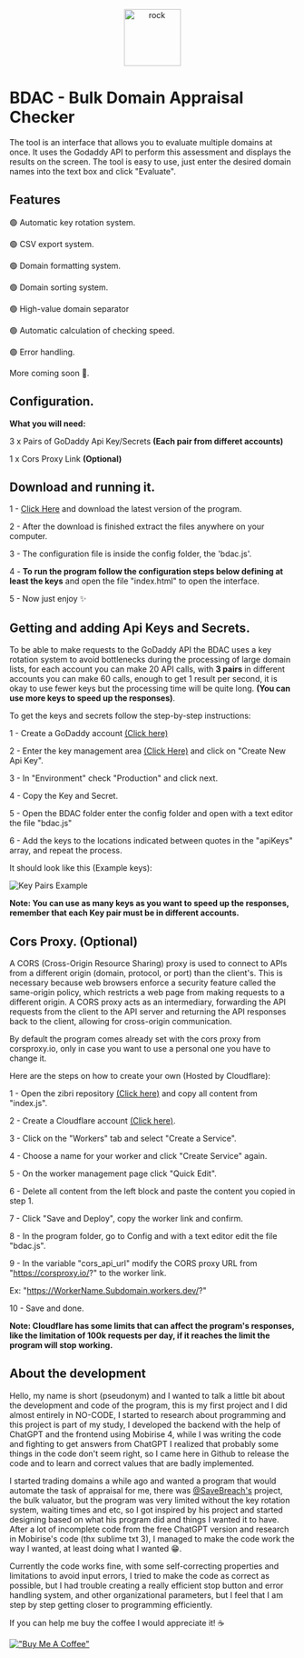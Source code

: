 <p align="center">
  <img src="https://cdn.jsdelivr.net/gh/short443/hostimage@main/images/favicon.svg" alt="rock" width="100" height="100"/>
</p>

# BDAC - Bulk Domain Appraisal Checker
The tool is an interface that allows you to evaluate multiple domains at once. It uses the Godaddy API to perform this assessment and displays the results on the screen. The tool is easy to use, just enter the desired domain names into the text box and click "Evaluate".

## Features

🟢 Automatic key rotation system.

🟢 CSV export system.

🟢 Domain formatting system.

🟢 Domain sorting system.

🟢 High-value domain separator

🟢 Automatic calculation of checking speed.

🟢 Error handling.

More coming soon 🔧.

## Configuration.

**What you will need:**

3 x Pairs of GoDaddy Api Key/Secrets **(Each pair from differet accounts)**

1 x Cors Proxy Link **(Optional)**

## Download and running it.

1 - [Click Here](https://github.com/short443/BDAC/releases) and download the latest version of the program.

2 - After the download is finished extract the files anywhere on your computer.

3 - The configuration file is inside the config folder, the 'bdac.js'.

4 - **To run the program follow the configuration steps below defining at least the keys** and open the file "index.html" to open the interface.

5 - Now just enjoy ✨

## Getting and adding Api Keys and Secrets.

To be able to make requests to the GoDaddy API the BDAC uses a key rotation system to avoid bottlenecks during the processing of large domain lists, for each account you can make 20 API calls, with **3 pairs** in different accounts you can make 60 calls, enough to get 1 result per second, it is okay to use fewer keys but the processing time will be quite long. **(You can use more keys to speed up the responses)**.

To get the keys and secrets follow the step-by-step instructions:

1 - Create a GoDaddy account [(Click here)](https://sso.godaddy.com/v1/account/create)

2 - Enter the key management area [(Click Here)](https://developer.godaddy.com/keys) and click on "Create New Api Key".

3 - In "Environment" check "Production" and click next.

4 - Copy the Key and Secret.

5 - Open the BDAC folder enter the config folder and open with a text editor the file "bdac.js"

6 - Add the keys to the locations indicated between quotes in the "apiKeys" array, and repeat the process.

It should look like this (Example keys):

![Key Pairs Example](https://cdn.jsdelivr.net/gh/short443/hostimage@main/images/carbon2.png)

**Note: You can use as many keys as you want to speed up the responses, remember that each Key pair must be in different accounts.**

## Cors Proxy. (Optional)

A CORS (Cross-Origin Resource Sharing) proxy is used to connect to APIs from a different origin (domain, protocol, or port) than the client's. This is necessary because web browsers enforce a security feature called the same-origin policy, which restricts a web page from making requests to a different origin. A CORS proxy acts as an intermediary, forwarding the API requests from the client to the API server and returning the API responses back to the client, allowing for cross-origin communication.

By default the program comes already set with the cors proxy from corsproxy.io, only in case you want to use a personal one you have to change it.

Here are the steps on how to create your own (Hosted by Cloudflare):

1 - Open the zibri repository [(Click here)](https://github.com/Zibri/cloudflare-cors-anywhere) and copy all content from "index.js".

2 - Create a Cloudflare account [(Click here)](https://dash.cloudflare.com/signup).

3 - Click on the "Workers" tab and select "Create a Service".

4 - Choose a name for your worker and click "Create Service" again.

5 - On the worker management page click "Quick Edit".

6 - Delete all content from the left block and paste the content you copied in step 1.

7 - Click "Save and Deploy", copy the worker link and confirm.

8 - In the program folder, go to Config and with a text editor edit the file "bdac.js".

9 - In the variable "cors_api_url" modify the CORS proxy URL from "https://corsproxy.io/?" to the worker link. 

Ex: "https://WorkerName.Subdomain.workers.dev/?"

10 - Save and done.

**Note: Cloudflare has some limits that can affect the program's responses, like the limitation of 100k requests per day, if it reaches the limit the program will stop working.**

## About the development

Hello, my name is short (pseudonym) and I wanted to talk a little bit about the development and code of the program, this is my first project and I did almost entirely in NO-CODE, I started to research about programming and this project is part of my study, I developed the backend with the help of ChatGPT and the frontend using Mobirise 4, while I was writing the code and fighting to get answers from ChatGPT I realized that probably some things in the code don't seem right, so I came here in Github to release the code and to learn and correct values that are badly implemented.

I started trading domains a while ago and wanted a program that would automate the task of appraisal for me, there was [@SaveBreach's](https://hackerpain.github.io/bulkvaluator/) project, the bulk valuator, but the program was very limited without the key rotation system, waiting times and etc, so I got inspired by his project and started designing based on what his program did and things I wanted it to have. After a lot of incomplete code from the free ChatGPT version and research in Mobirise's code (thx sublime txt 3), I managed to make the code work the way I wanted, at least doing what I wanted 😁.

Currently the code works fine, with some self-correcting properties and limitations to avoid input errors, I tried to make the code as correct as possible, but I had trouble creating a really efficient stop button and error handling system, and other organizational parameters, but I feel that I am step by step getting closer to programming efficiently.

If you can help me buy the coffee I would appreciate it! ☕

[!["Buy Me A Coffee"](https://www.buymeacoffee.com/assets/img/custom_images/orange_img.png)](https://www.buymeacoffee.com/short443)
